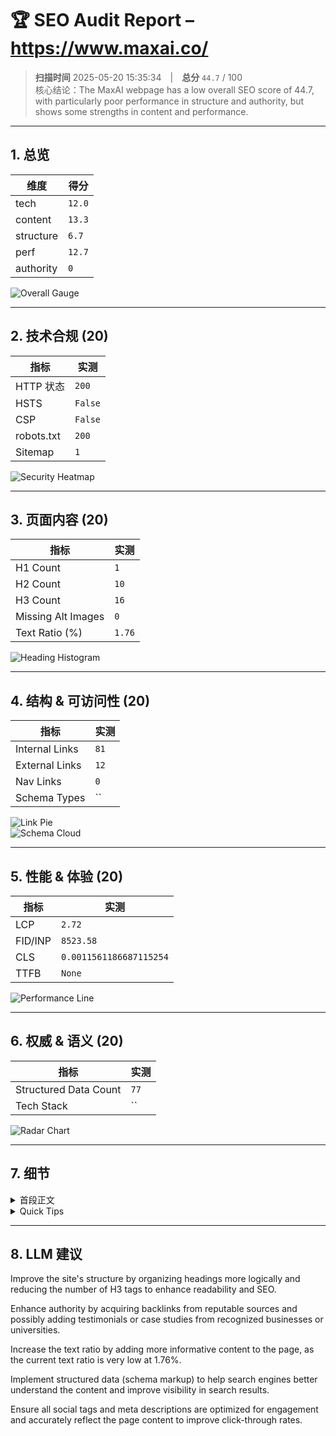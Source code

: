 # 🏆 SEO Audit Report – https://www.maxai.co/

> **扫描时间** 2025-05-20 15:35:34 | **总分** `44.7` / 100  
> 核心结论：The MaxAI webpage has a low overall SEO score of 44.7, with particularly poor performance in structure and authority, but shows some strengths in content and performance.

---

## 1. 总览

| 维度 | 得分 |
|------|------|
| tech | `12.0` |
| content | `13.3` |
| structure | `6.7` |
| perf | `12.7` |
| authority | `0` |

![Overall Gauge](gauge.png)

---

## 2. 技术合规 (20)

| 指标 | 实测 |
|------|------|
| HTTP 状态 | `200` |
| HSTS | `False` |
| CSP | `False` |
| robots.txt | `200` |
| Sitemap | `1` |

![Security Heatmap](security_heatmap.png)

---

## 3. 页面内容 (20)

| 指标 | 实测 |
|------|------|
| H1 Count | `1` |
| H2 Count | `10` |
| H3 Count | `16` |
| Missing Alt Images | `0` |
| Text Ratio (%) | `1.76` |

![Heading Histogram](headings.png)

---

## 4. 结构 & 可访问性 (20)

| 指标 | 实测 |
|------|------|
| Internal Links | `81` |
| External Links | `12` |
| Nav Links | `0` |
| Schema Types | `` |

![Link Pie](links.png)  
![Schema Cloud](schema_cloud.png)

---

## 5. 性能 & 体验 (20)


| 指标 | 实测 |
|------|------|
| LCP | `2.72` |
| FID/INP | `8523.58` |
| CLS | `0.0011561186687115254` |
| TTFB | `None` |

![Performance Line](perf_line.png)

---

## 6. 权威 & 语义 (20)

| 指标 | 实测 |
|------|------|
| Structured Data Count | `77` |
| Tech Stack | `` |

![Radar Chart](radar.png)

---

## 7. 细节

<details>
<summary>首段正文</summary>

`MaxAI`
</details>

<details>
<summary>Quick Tips</summary>


- ⚠️ 文字占比 1.76%（疑似 CSR）

</details>

---

## 8. LLM 建议

Improve the site's structure by organizing headings more logically and reducing the number of H3 tags to enhance readability and SEO.

Enhance authority by acquiring backlinks from reputable sources and possibly adding testimonials or case studies from recognized businesses or universities.

Increase the text ratio by adding more informative content to the page, as the current text ratio is very low at 1.76%.

Implement structured data (schema markup) to help search engines better understand the content and improve visibility in search results.

Ensure all social tags and meta descriptions are optimized for engagement and accurately reflect the page content to improve click-through rates.
